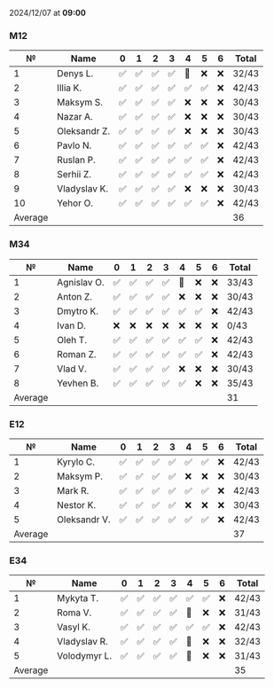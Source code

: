 2024/12/07 at **09:00**
### M12
|№|Name|0|1|2|3|4|5|6|Total|
|-----|-----|-----|-----|-----|-----|-----|-----|-----|-----|
|1|Denys L.|✅|✅|✅|✅|🔄|❌|❌|32/43|
|2|Illia K.|✅|✅|✅|✅|✅|✅|❌|42/43|
|3|Maksym S.|✅|✅|✅|✅|❌|❌|❌|30/43|
|4|Nazar A.|✅|✅|✅|✅|❌|❌|❌|30/43|
|5|Oleksandr Z.|✅|✅|✅|✅|❌|❌|❌|30/43|
|6|Pavlo N.|✅|✅|✅|✅|✅|✅|❌|42/43|
|7|Ruslan P.|✅|✅|✅|✅|✅|✅|❌|42/43|
|8|Serhii Z.|✅|✅|✅|✅|✅|✅|❌|42/43|
|9|Vladyslav K.|✅|✅|✅|✅|❌|❌|❌|30/43|
|10|Yehor O.|✅|✅|✅|✅|✅|✅|❌|42/43|
|Average|||||||||36|
### M34
|№|Name|0|1|2|3|4|5|6|Total|
|-----|-----|-----|-----|-----|-----|-----|-----|-----|-----|
|1|Agnislav O.|✅|✅|✅|✅|🔄|❌|❌|33/43|
|2|Anton Z.|✅|✅|✅|✅|❌|❌|❌|30/43|
|3|Dmytro K.|✅|✅|✅|✅|✅|✅|❌|42/43|
|4|Ivan D.|❌|❌|❌|❌|❌|❌|❌|0/43|
|5|Oleh T.|✅|✅|✅|✅|✅|✅|❌|42/43|
|6|Roman Z.|✅|✅|✅|✅|✅|✅|❌|42/43|
|7|Vlad V.|✅|✅|✅|✅|❌|❌|❌|30/43|
|8|Yevhen B.|✅|✅|✅|✅|✅|❌|❌|35/43|
|Average|||||||||31|
### E12
|№|Name|0|1|2|3|4|5|6|Total|
|-----|-----|-----|-----|-----|-----|-----|-----|-----|-----|
|1|Kyrylo C.|✅|✅|✅|✅|✅|✅|❌|42/43|
|2|Maksym P.|✅|✅|✅|✅|❌|❌|❌|30/43|
|3|Mark R.|✅|✅|✅|✅|✅|✅|❌|42/43|
|4|Nestor K.|✅|✅|✅|✅|❌|❌|❌|30/43|
|5|Oleksandr V.|✅|✅|✅|✅|✅|✅|❌|42/43|
|Average|||||||||37|
### E34
|№|Name|0|1|2|3|4|5|6|Total|
|-----|-----|-----|-----|-----|-----|-----|-----|-----|-----|
|1|Mykyta T.|✅|✅|✅|✅|✅|✅|❌|42/43|
|2|Roma V.|✅|✅|✅|✅|🔄|❌|❌|31/43|
|3|Vasyl K.|✅|✅|✅|✅|✅|✅|❌|42/43|
|4|Vladyslav R.|✅|✅|✅|✅|🔄|❌|❌|32/43|
|5|Volodymyr L.|✅|✅|✅|✅|🔄|❌|❌|31/43|
|Average|||||||||35|
